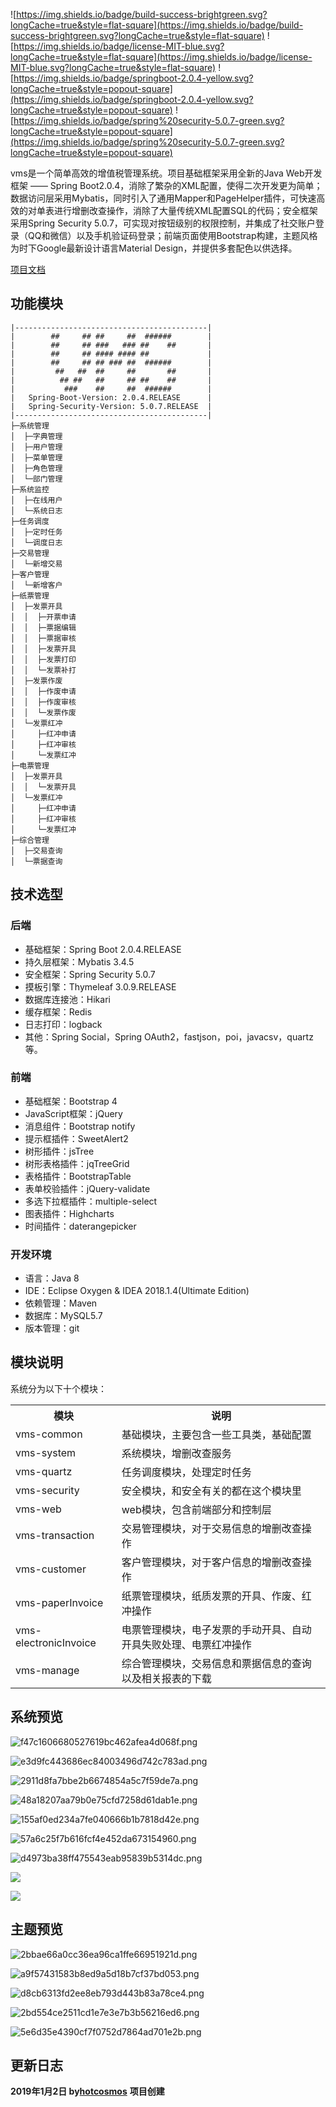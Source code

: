 ![https://img.shields.io/badge/build-success-brightgreen.svg?longCache=true&style=flat-square](https://img.shields.io/badge/build-success-brightgreen.svg?longCache=true&style=flat-square)
![https://img.shields.io/badge/license-MIT-blue.svg?longCache=true&style=flat-square](https://img.shields.io/badge/license-MIT-blue.svg?longCache=true&style=flat-square)
![https://img.shields.io/badge/springboot-2.0.4-yellow.svg?longCache=true&style=popout-square](https://img.shields.io/badge/springboot-2.0.4-yellow.svg?longCache=true&style=popout-square)
![https://img.shields.io/badge/spring%20security-5.0.7-green.svg?longCache=true&style=popout-square](https://img.shields.io/badge/spring%20security-5.0.7-green.svg?longCache=true&style=popout-square)

vms是一个简单高效的增值税管理系统。项目基础框架采用全新的Java Web开发框架 —— Spring Boot2.0.4，消除了繁杂的XML配置，使得二次开发更为简单；数据访问层采用Mybatis，同时引入了通用Mapper和PageHelper插件，可快速高效的对单表进行增删改查操作，消除了大量传统XML配置SQL的代码；安全框架采用Spring Security 5.0.7，可实现对按钮级别的权限控制，并集成了社交账户登录（QQ和微信）以及手机验证码登录；前端页面使用Bootstrap构建，主题风格为时下Google最新设计语言Material Design，并提供多套配色以供选择。

[项目文档](https://github.com/hotcosmos/gp_vms.git)

## 功能模块

```
|-------------------------------------------|
|        ##     ## ##     ##  ######        |
|        ##     ## ###   ### ##    ##       |
|        ##     ## #### #### ##             |
|        ##     ## ## ### ##  ######        |
|         ##   ##  ##     ##       ##       |
|          ## ##   ##     ## ##    ##       |
|           ###    ##     ##  ######        |
|   Spring-Boot-Version: 2.0.4.RELEASE      |
|   Spring-Security-Version: 5.0.7.RELEASE  |
|-------------------------------------------|
├─系统管理
│  ├─字典管理
│  ├─用户管理
│  ├─菜单管理
│  ├─角色管理
│  └─部门管理
├─系统监控
│  ├─在线用户
│  └─系统日志
├─任务调度
│  ├─定时任务
│  └─调度日志
├─交易管理
│  └─新增交易
├─客户管理
│  └─新增客户
├─纸票管理
│  ├─发票开具
│  │  ├─开票申请
│  │  ├─票据编辑
│  │  ├─票据审核
│  │  ├─发票开具
│  │  ├─发票打印
│  │  └─发票补打
│  ├─发票作废
│  │  ├─作废申请
│  │  ├─作废审核
│  │  └─发票作废
│  └─发票红冲
│     ├─红冲申请
│     ├─红冲审核
│     └─发票红冲
├─电票管理
│  ├─发票开具
│  │  └─发票开具
│  └─发票红冲
│     ├─红冲申请
│     ├─红冲审核
│     └─发票红冲
├─综合管理
│  ├─交易查询
│  └─票据查询
```


## 技术选型

### 后端

- 基础框架：Spring Boot 2.0.4.RELEASE
- 持久层框架：Mybatis 3.4.5
- 安全框架：Spring Security 5.0.7
- 摸板引擎：Thymeleaf 3.0.9.RELEASE
- 数据库连接池：Hikari
- 缓存框架：Redis
- 日志打印：logback
- 其他：Spring Social，Spring OAuth2，fastjson，poi，javacsv，quartz等。

### 前端
- 基础框架：Bootstrap 4
- JavaScript框架：jQuery
- 消息组件：Bootstrap notify
- 提示框插件：SweetAlert2
- 树形插件：jsTree
- 树形表格插件：jqTreeGrid
- 表格插件：BootstrapTable
- 表单校验插件：jQuery-validate
- 多选下拉框插件：multiple-select
- 图表插件：Highcharts
- 时间插件：daterangepicker

### 开发环境
- 语言：Java 8
- IDE：Eclipse Oxygen & IDEA 2018.1.4(Ultimate Edition)
- 依赖管理：Maven
- 数据库：MySQL5.7
- 版本管理：git

## 模块说明
系统分为以下十个模块：
<table>
<tr>
	<th>模块</th>
	<th>说明</th>
</tr>
<tr>
	<td>vms-common</td>
	<td>基础模块，主要包含一些工具类，基础配置</td>
</tr>	
<tr>
	<td>vms-system</td>
	<td>系统模块，增删改查服务</td>
</tr>
<tr>
	<td>vms-quartz</td>
	<td>任务调度模块，处理定时任务</td>
</tr>
<tr>
	<td>vms-security</td>
	<td>安全模块，和安全有关的都在这个模块里</td>
</tr>
<tr>
	<td>vms-web</td>
	<td>web模块，包含前端部分和控制层</td>
</tr>
<tr>
	<td>vms-transaction</td>
	<td>交易管理模块，对于交易信息的增删改查操作</td>
</tr>
<tr>
	<td>vms-customer</td>
	<td>客户管理模块，对于客户信息的增删改查操作</td>
</tr>
<tr>
	<td>vms-paperInvoice</td>
	<td>纸票管理模块，纸质发票的开具、作废、红冲操作</td>
</tr>
<tr>
	<td>vms-electronicInvoice</td>
	<td>电票管理模块，电子发票的手动开具、自动开具失败处理、电票红冲操作</td>
</tr>
<tr>
	<td>vms-manage</td>
	<td>综合管理模块，交易信息和票据信息的查询以及相关报表的下载</td>
</tr>
</table>

## 系统预览

![f47c1606680527619bc462afea4d068f.png](http://olwqftdzl.bkt.clouddn.com/18-4-18/64420208.jpg)

![e3d9fc443686ec84003496d742c783ad.png](http://olwqftdzl.bkt.clouddn.com/18-4-18/50183418.jpg)

![2911d8fa7bbe2b6674854a5c7f59de7a.png](http://olwqftdzl.bkt.clouddn.com/18-4-18/57316459.jpg)

![48a18207aa79b0e75cfd7258d61dab1e.png](http://olwqftdzl.bkt.clouddn.com/18-4-18/31072514.jpg)

![155af0ed234a7fe040666b1b7818d42e.png](http://olwqftdzl.bkt.clouddn.com/18-4-18/38600911.jpg)

![57a6c25f7b616fcf4e452da673154960.png](http://olwqftdzl.bkt.clouddn.com/18-4-18/5832650.jpg)

![d4973ba38ff475543eab95839b5314dc.png](http://olwqftdzl.bkt.clouddn.com/18-4-18/99045302.jpg)

![](http://olwqftdzl.bkt.clouddn.com/18-6-29/66445963.jpg)

![](http://olwqftdzl.bkt.clouddn.com/18-6-29/18024225.jpg)

## 主题预览

![2bbae66a0cc36ea96ca1ffe66951921d.png](http://olwqftdzl.bkt.clouddn.com/18-4-18/21305793.jpg)

![a9f57431583b8ed9a5d18b7cf37bd053.png](http://olwqftdzl.bkt.clouddn.com/18-4-18/22217970.jpg)

![d8cb6313fd2ee8eb793d443b83a78ce4.png](http://olwqftdzl.bkt.clouddn.com/18-4-18/6580523.jpg)

![2bd554ce2511cd1e7e3e7b3b56216ed6.png](http://olwqftdzl.bkt.clouddn.com/18-4-18/86512301.jpg)

![5e6d35e4390cf7f0752d7864ad701e2b.png](http://olwqftdzl.bkt.clouddn.com/18-4-18/81830531.jpg)

## 更新日志
**2019年1月2日 by[hotcosmos](https://github.com/hotcosmos)**
**项目创建**
